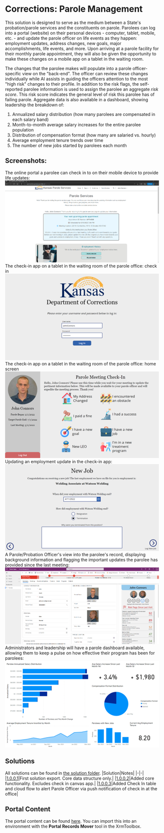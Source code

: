 # Corrections: Parole Management
This solution is designed to serve as the medium between a State's probation/parole services and the constituents on parole. Parolees can log into a portal (website) on their personal devices - computer, tablet, mobile, etc. - and update the parole officer on life events as they happen: employment updates, address changes, new goals, major accomplishments, life events, and more. Upon arriving at a parole facility for their monthly parole appointment, they will also be given the opportunity to make these changes on a mobile app on a tablet in the waiting room. 

The changes that the parolee makes will populate into a parole officer-specific view on the "back-end". The officer can review these changes individually while AI assists in guiding the officers attention to the most "high risk" changes to their profile. In addition to the risk flags, the self-reported parolee information is used to assign the parolee an aggregate *risk score*. This risk score indicates the general level of risk this parolee has of failing parole. Aggregate data is also available in a dashboard, showing leadership the breakdown of:
1. Annualized salary distribution (how many parolees are compensated in each salary band)
2. Month-to-month average salary increases for the entire parolee population
3. Distribution of compensation format (how many are salaried vs. hourly)
4. Average employment tenure trends over time
5. The number of new jobs started by parolees each month

## Screenshots:
The online portal a parolee can check in to on their mobile device to provide life updates:
![parole portal](./images/portal.png)
The check-in app on a tablet in the waiting room of the parole office: check in
![app log in](./images/kiosk-log-in.png)
The check-in app on a tablet in the waiting room of the parole office: home screen
![app home screen](./images/kiosk-home.png)
Updating an employment update in the check-in app:
![update employment](./images/kiosk-new-job.png)
A Parole/Probation Officer's view into the parolee's record, displaying background information and flagging the important updates the parolee has provided since the last meeting:
![parolee-view](./images/parolee-view.png)
Administrators and leadership will have a parole dashboard available, allowing them to keep a pulse on how effective their program has been for parolees:
![parole dashboard](./images/parole-dashboard.png)


## Solutions
All solutions can be found in [the solution folder](./solutions/).
|Solution|Notes|
|-|-|
|[1.0.0.1](./solutions/ParoleKiosk_1_0_0_1.zip)|First solution export. Core data structure only.|
|[1.0.0.2](./solutions/ParoleKiosk_1_0_0_2.zip)|Added core functionality. Excludes check in canvas app.|
|[1.0.0.3](./solutions/ParoleKiosk_1_0_0_3.zip)|Added Check In table and cloud flow to alert Parole Officer via push notification of check in at the office|

## Portal Content
The portal content can be found [here](./parole-kiosk-portal.xml). You can import this into an environment with the **Portal Records Mover** tool in the XrmToolbox.
